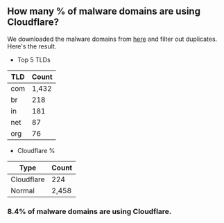 ## How many % of malware domains are using Cloudflare?


We downloaded the malware domains from [here](https://urlhaus.abuse.ch) and filter out duplicates.
Here's the result.


[//]: # (start replacement)


- Top 5 TLDs

| TLD | Count |
| --- | --- |
| com | 1,432 |
| br | 218 |
| in | 181 |
| net | 87 |
| org | 76 |


- Cloudflare %

| Type | Count |
| --- | --- |
| Cloudflare | 224 |
| Normal | 2,458 |


### 8.4% of malware domains are using Cloudflare.